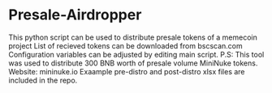 # Presale-Airdropper
This python script can be used to distribute presale tokens of a memecoin project
List of recieved tokens can be downloaded from bscscan.com
Configuration variables can be adjusted by editing main script.
P.S: This tool was used to distribute 300 BNB worth of presale volume MiniNuke tokens. 
Website: mininuke.io
Exaample pre-distro and post-distro xlsx files are included in the repo.
